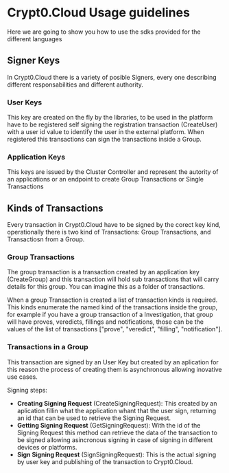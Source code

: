 # Crypt0.Cloud Usage guidelines
Here we are going to show you how to use the sdks provided for the different languages

## Signer Keys
In Crypt0.Cloud there is a variety of posible Signers, every one describing different responsabilities and different authority.

### User Keys
This key are created on the fly by the libraries, to be used in the platform have to be registered self signing the registration transaction (CreateUser) with a user id value to identify the user in the external platform. When registered this transactions can sign the transactions inside a Group. 

### Application Keys
This keys are issued by the Cluster Controller and represent the autority of an applications or an endpoint to create Group Transactions or Single Transactions

## Kinds of Transactions
Every transaction in Crypt0.Cloud have to be signed by the corect key kind, operationally there is two kind of Transactions: Group Transactions, and Transactiosn from a Group.

### Group Transactions
The group transaction is a transaction created by an application key (CreateGroup) and this transaction will hold sub transactions that will carry details for this group. You can imagine this as a folder of transactions.

When a group Transaction is created a list of transaction kinds is required. This kinds enumerate the named kind of the transactions inside the group, for example if you have a group transaction of a Investigation, that group will have proves, veredicts, fillings and notifications, those can be the values of the list of transactions ["prove", "veredict", "filling", "notification"].

### Transactions in a Group
This transaction are signed by an User Key but created by an aplication for this reason the process of creating them is asynchronous allowing inovative use cases. 

Signing steps:
- **Creating Signing Request** (CreateSigningRequest): This created by an aplication fillin what the application whant that the user sign, returning an id that can be used to retrieve the Signing Request. 
- **Getting Signing Request** (GetSigningRequest): With the id of the Signing Request this method can retrieve the data of the transaction to be signed allowing asincronous signing in case of signing in different devices or platforms. 
- **Sign Signing Request** (SignSigningRequest): This is the actual signing by user key and publishing of the transaction to Crypt0.Cloud.
